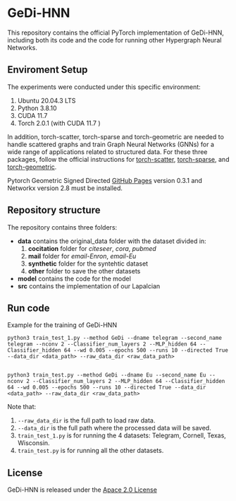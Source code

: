 # GeDi-HNN

This repository contains the official PyTorch implementation of GeDi-HNN, including both its code and the code for running other Hypergraph Neural Networks.

## Enviroment Setup
The experiments were conducted under this specific environment:

1. Ubuntu 20.04.3 LTS
2. Python 3.8.10
3. CUDA 11.7
4. Torch 2.0.1 (with CUDA 11.7 )


In addition, torch-scatter, torch-sparse and torch-geometric are needed to handle scattered graphs and train Graph Neural Networks (GNNs) for a wide range of applications related to structured data. For these three packages, follow the official instructions for [torch-scatter](https://github.com/rusty1s/pytorch_scatter), [torch-sparse](https://github.com/rusty1s/pytorch_sparse), and [torch-geometric](https://pytorch-geometric.readthedocs.io/en/latest/notes/installation.html).

Pytorch Geometric Signed Directed [GitHub Pages](https://github.com/SherylHYX/pytorch_geometric_signed_directed) version 0.3.1 and Networkx version 2.8 must be installed.

## Repository structure

The repository contains three folders:
- **data** contains the original_data folder with the dataset divided in:
   1. **cocitation** folder for *citeseer*, *cora*, *pubmed*
   2. **mail** folder for *email-Enron*, *email-Eu*
   3. **synthetic** folder for the syntehtic dataset
   4. **other** folder to save the other datasets
- **model** contains the code for the model
- **src** contains the implementation of our Lapalcian

## Run code

Example for the training of GeDi-HNN

```
python3 train_test_1.py --method GeDi --dname telegram --second_name telegram --nconv 2 --Classifier_num_layers 2 --MLP_hidden 64 --Classifier_hidden 64 --wd 0.005 --epochs 500 --runs 10 --directed True --data_dir <data_path> --raw_data_dir <raw_data_path>


python3 train_test.py --method GeDi --dname Eu --second_name Eu --nconv 2 --Classifier_num_layers 2 --MLP_hidden 64 --Classifier_hidden 64 --wd 0.005 --epochs 500 --runs 10 --directed True --data_dir <data_path> --raw_data_dir <raw_data_path>
```

Note that:
   1. ```--raw_data_dir``` is the full path to load raw data.
   2. ```--data_dir``` is the full path where the processed data will be saved.
   3. ```train_test_1.py``` is for running the 4 datasets: Telegram, Cornell, Texas, Wisconsin.
   4. ```train_test.py``` is for running all the other datasets.


## License

GeDi-HNN is released under the [Apace 2.0 License](https://choosealicense.com/licenses/mit/)

